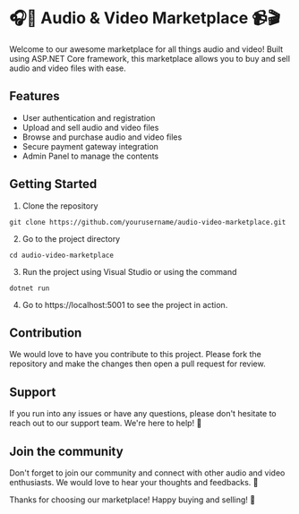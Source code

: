 # 🎧🎵 Audio & Video Marketplace 📹🎬

Welcome to our awesome marketplace for all things audio and video! Built using ASP.NET Core framework, this marketplace allows you to buy and sell audio and video files with ease.

## Features
- User authentication and registration
- Upload and sell audio and video files
- Browse and purchase audio and video files
- Secure payment gateway integration
- Admin Panel to manage the contents 

## Getting Started
1. Clone the repository
```
git clone https://github.com/yourusername/audio-video-marketplace.git
```
2. Go to the project directory 
```
cd audio-video-marketplace
```
3. Run the project using Visual Studio or using the command 
```
dotnet run
```
4. Go to https://localhost:5001 to see the project in action.

## Contribution
We would love to have you contribute to this project. Please fork the repository and make the changes then open a pull request for review. 

## Support
If you run into any issues or have any questions, please don't hesitate to reach out to our support team. We're here to help! 🤗

## Join the community
Don't forget to join our community and connect with other audio and video enthusiasts. We would love to hear your thoughts and feedbacks. 🤝

Thanks for choosing our marketplace! Happy buying and selling! 🎉
